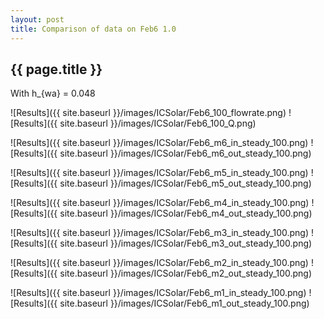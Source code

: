 ```yaml
---
layout: post
title: Comparison of data on Feb6 1.0
---
```

{{ page.title }}
-----------------
With h_{wa} = 0.048

![Results]({{ site.baseurl }}/images/ICSolar/Feb6_100_flowrate.png) ![Results]({{ site.baseurl }}/images/ICSolar/Feb6_100_Q.png)

![Results]({{ site.baseurl }}/images/ICSolar/Feb6_m6_in_steady_100.png) ![Results]({{ site.baseurl }}/images/ICSolar/Feb6_m6_out_steady_100.png)

![Results]({{ site.baseurl }}/images/ICSolar/Feb6_m5_in_steady_100.png) ![Results]({{ site.baseurl }}/images/ICSolar/Feb6_m5_out_steady_100.png)

![Results]({{ site.baseurl }}/images/ICSolar/Feb6_m4_in_steady_100.png) ![Results]({{ site.baseurl }}/images/ICSolar/Feb6_m4_out_steady_100.png)

![Results]({{ site.baseurl }}/images/ICSolar/Feb6_m3_in_steady_100.png) ![Results]({{ site.baseurl }}/images/ICSolar/Feb6_m3_out_steady_100.png)

![Results]({{ site.baseurl }}/images/ICSolar/Feb6_m2_in_steady_100.png) ![Results]({{ site.baseurl }}/images/ICSolar/Feb6_m2_out_steady_100.png)

![Results]({{ site.baseurl }}/images/ICSolar/Feb6_m1_in_steady_100.png) ![Results]({{ site.baseurl }}/images/ICSolar/Feb6_m1_out_steady_100.png)

